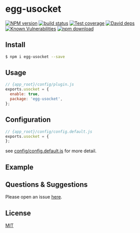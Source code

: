 # egg-usocket

[![NPM version][npm-image]][npm-url]
[![build status][travis-image]][travis-url]
[![Test coverage][codecov-image]][codecov-url]
[![David deps][david-image]][david-url]
[![Known Vulnerabilities][snyk-image]][snyk-url]
[![npm download][download-image]][download-url]

[npm-image]: https://img.shields.io/npm/v/egg-usocket.svg?style=flat-square
[npm-url]: https://npmjs.org/package/egg-usocket
[travis-image]: https://img.shields.io/travis/eggjs/egg-usocket.svg?style=flat-square
[travis-url]: https://travis-ci.org/eggjs/egg-usocket
[codecov-image]: https://img.shields.io/codecov/c/github/eggjs/egg-usocket.svg?style=flat-square
[codecov-url]: https://codecov.io/github/eggjs/egg-usocket?branch=master
[david-image]: https://img.shields.io/david/eggjs/egg-usocket.svg?style=flat-square
[david-url]: https://david-dm.org/eggjs/egg-usocket
[snyk-image]: https://snyk.io/test/npm/egg-usocket/badge.svg?style=flat-square
[snyk-url]: https://snyk.io/test/npm/egg-usocket
[download-image]: https://img.shields.io/npm/dm/egg-usocket.svg?style=flat-square
[download-url]: https://npmjs.org/package/egg-usocket

<!--
Description here.
-->

## Install

```bash
$ npm i egg-usocket --save
```

## Usage

```js
// {app_root}/config/plugin.js
exports.usocket = {
  enable: true,
  package: 'egg-usocket',
};
```

## Configuration

```js
// {app_root}/config/config.default.js
exports.usocket = {
};
```

see [config/config.default.js](config/config.default.js) for more detail.

## Example

<!-- example here -->

## Questions & Suggestions

Please open an issue [here](https://github.com/eggjs/egg/issues).

## License

[MIT](LICENSE)
